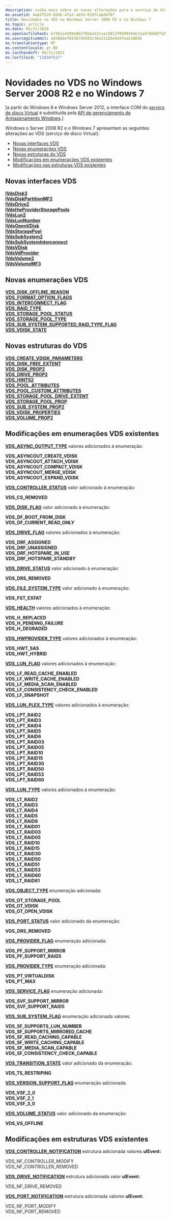 ```yaml
---
description: saiba mais sobre as novas alterações para o serviço de disco Virtual (VDS) no Windows Server 2008 R2 e Windows 7.
ms.assetid: 4ab37529-8d56-47a3-ad3d-0197cabd4f87
title: Novidades no VDS no Windows Server 2008 R2 e no Windows 7
ms.topic: article
ms.date: 05/31/2018
ms.openlocfilehash: b7461a4389a8b276bba33ceacb812f0990344e32a47d848f5d5bce461c3f89f8
ms.sourcegitcommit: e858bbe701567d4583c50a11326e42d7ea51804b
ms.translationtype: MT
ms.contentlocale: pt-BR
ms.lasthandoff: 08/11/2021
ms.locfileid: "118347517"
---
```

# <a name="whats-new-in-vds-in-windows-server-2008-r2-and-windows-7"></a>Novidades no VDS no Windows Server 2008 R2 e no Windows 7

\[a partir do Windows 8 e Windows Server 2012, a interface COM do [serviço de disco Virtual](virtual-disk-service-portal.md) é substituída pela [API de gerenciamento de Armazenamento Windows](/previous-versions/windows/desktop/stormgmt/windows-storage-management-api-portal).\]

Windows o Server 2008 R2 e o Windows 7 apresentam as seguintes alterações ao VDS (serviço de disco Virtual):

- [Novas interfaces VDS](#new-vds-interfaces)
- [Novas enumerações VDS](#new-vds-enumerations)
- [Novas estruturas do VDS](#new-vds-structures)
- [Modificações em enumerações VDS existentes](#modifications-to-existing-vds-enumerations)
- [Modificações nas estruturas VDS existentes](#modifications-to-existing-vds-structures)

## <a name="new-vds-interfaces"></a>Novas interfaces VDS

<dl>

[**IVdsDisk3**](/windows/desktop/api/Vds/nn-vds-ivdsdisk3)  
[**IVdsDiskPartitionMF2**](/windows/desktop/api/Vds/nn-vds-ivdsdiskpartitionmf2)  
[**IVdsDrive2**](/windows/desktop/api/Vds/nn-vds-ivdsdrive2)  
[**IVdsHwProviderStoragePools**](/windows/desktop/api/Vds/nn-vds-ivdshwproviderstoragepools)  
[**IVdsLun2**](/windows/desktop/api/Vds/nn-vds-ivdslun2)  
[**IVdsLunNumber**](/windows/desktop/api/Vds/nn-vds-ivdslunnumber)  
[**IVdsOpenVDisk**](/windows/desktop/api/Vds/nn-vds-ivdsopenvdisk)  
[**IVdsStoragePool**](/windows/desktop/api/Vds/nn-vds-ivdsstoragepool)  
[**IVdsSubSystem2**](/windows/desktop/api/Vds/nn-vds-ivdssubsystem2)  
[**IVdsSubSystemInterconnect**](/windows/desktop/api/Vds/nn-vds-ivdssubsysteminterconnect)  
[**IVdsVDisk**](/windows/desktop/api/Vds/nn-vds-ivdsvdisk)  
[**IVdsVdProvider**](/windows/desktop/api/Vds/nn-vds-ivdsvdprovider)  
[**IVdsVolume2**](/windows/desktop/api/Vds/nn-vds-ivdsvolume2)  
[**IVdsVolumeMF3**](/windows/desktop/api/Vds/nn-vds-ivdsvolumemf3)  


## <a name="new-vds-enumerations"></a>Novas enumerações VDS

<dl>

[**VDS_DISK_OFFLINE_REASON**](/windows/desktop/api/Vds/ne-vds-vds_disk_offline_reason)  
[**VDS_FORMAT_OPTION_FLAGS**](/windows/desktop/api/Vds/ne-vds-vds_format_option_flags)  
[**VDS_INTERCONNECT_FLAG**](/windows/desktop/api/Vds/ne-vds-vds_interconnect_flag)  
[**VDS_RAID_TYPE**](/windows/desktop/api/Vds/ne-vds-vds_raid_type)  
[**VDS_STORAGE_POOL_STATUS**](/windows/desktop/api/Vds/ne-vds-vds_storage_pool_status)  
[**VDS_STORAGE_POOL_TYPE**](/windows/desktop/api/Vds/ne-vds-vds_storage_pool_type)  
[**VDS_SUB_SYSTEM_SUPPORTED_RAID_TYPE_FLAG**](/windows/desktop/api/Vds/ne-vds-vds_sub_system_supported_raid_type_flag)  
[**VDS_VDISK_STATE**](/windows/desktop/api/Vds/ne-vds-vds_vdisk_state)  


## <a name="new-vds-structures"></a>Novas estruturas do VDS

<dl>

[**VDS_CREATE_VDISK_PARAMETERS**](/windows/desktop/api/Vds/ns-vds-vds_create_vdisk_parameters)  
[**VDS_DISK_FREE_EXTENT**](/windows/desktop/api/Vds/ns-vds-vds_disk_free_extent)  
[**VDS_DISK_PROP2**](/windows/desktop/api/Vds/ns-vds-vds_disk_prop2)  
[**VDS_DRIVE_PROP2**](/windows/desktop/api/Vds/ns-vds-vds_drive_prop2)  
[**VDS_HINTS2**](/windows/desktop/api/Vds/ns-vds-vds_hints2)  
[**VDS_POOL_ATTRIBUTES**](/windows/desktop/api/Vds/ns-vds-vds_pool_attributes)  
[**VDS_POOL_CUSTOM_ATTRIBUTES**](/windows/desktop/api/Vds/ns-vds-vds_pool_custom_attributes)  
[**VDS_STORAGE_POOL_DRIVE_EXTENT**](/windows/desktop/api/Vds/ns-vds-vds_storage_pool_drive_extent)  
[**VDS_STORAGE_POOL_PROP**](/windows/desktop/api/Vds/ns-vds-vds_storage_pool_prop)  
[**VDS_SUB_SYSTEM_PROP2**](/windows/desktop/api/Vds/ns-vds-vds_sub_system_prop2)  
[**VDS_VDISK_PROPERTIES**](/windows/desktop/api/Vds/ns-vds-vds_vdisk_properties)  
[**VDS_VOLUME_PROP2**](/windows/desktop/api/Vds/ns-vds-vds_volume_prop)  


## <a name="modifications-to-existing-vds-enumerations"></a>Modificações em enumerações VDS existentes

[**VDS_ASYNC_OUTPUT_TYPE**](/windows/desktop/api/Vds/ne-vds-vds_async_output_type) valores adicionados à enumeração:

 **VDS_ASYNCOUT_CREATE_VDISK**  
**VDS_ASYNCOUT_ATTACH_VDISK**  
**VDS_ASYNCOUT_COMPACT_VDISK**  
**VDS_ASYNCOUT_MERGE_VDISK**  
**VDS_ASYNCOUT_EXPAND_VDISK**  


[**VDS_CONTROLLER_STATUS**](/windows/desktop/api/Vds/ne-vds-vds_controller_status) valor adicionado à enumeração:

**VDS_CS_REMOVED**  


[**VDS_DISK_FLAG**](/windows/desktop/api/Vds/ne-vds-vds_disk_flag) valor adicionado à enumeração:

**VDS_DF_BOOT_FROM_DISK**  
**VDS_DF_CURRENT_READ_ONLY**  


[**VDS_DRIVE_FLAG**](/windows/desktop/api/Vds/ne-vds-vds_drive_flag) valores adicionados à enumeração:

**VDS_DRF_ASSIGNED**  
**VDS_DRF_UNASSIGNED**  
**VDS_DRF_HOTSPARE_IN_USE**  
**VDS_DRF_HOTSPARE_STANDBY**  


[**VDS_DRIVE_STATUS**](/windows/desktop/api/Vds/ne-vds-vds_drive_status) valor adicionado à enumeração:

**VDS_DRS_REMOVED**  


[**VDS_FILE_SYSTEM_TYPE**](/windows/desktop/api/Vds/ne-vds-vds_file_system_type) valor adicionado à enumeração:

**VDS_FST_EXFAT**  


[**VDS_HEALTH**](/windows/desktop/api/Vds/ne-vds-vds_health) valores adicionados à enumeração:

**VDS_H_REPLACED**  
**VDS_H_PENDING_FAILURE**  
**VDS_H_DEGRADED**  


[**VDS_HWPROVIDER_TYPE**](/windows/desktop/api/Vds/ne-vds-vds_hwprovider_type) valores adicionados à enumeração:

**VDS_HWT_SAS**  
**VDS_HWT_HYBRID**  


[**VDS_LUN_FLAG**](/windows/desktop/api/Vds/ne-vds-vds_lun_flag) valores adicionados à enumeração:

**VDS_LF_READ_CACHE_ENABLED**  
**VDS_LF_WRITE_CACHE_ENABLED**  
**VDS_LF_MEDIA_SCAN_ENABLED**  
**VDS_LF_CONSISTENCY_CHECK_ENABLED**  
**VDS_LF_SNAPSHOT**  


[**VDS_LUN_PLEX_TYPE**](/windows/desktop/api/Vds/ne-vds-vds_lun_plex_type) valores adicionados à enumeração:

**VDS_LPT_RAID2**  
**VDS_LPT_RAID3**  
**VDS_LPT_RAID4**  
**VDS_LPT_RAID5**  
**VDS_LPT_RAID6**  
**VDS_LPT_RAID03**  
**VDS_LPT_RAID05**  
**VDS_LPT_RAID10**  
**VDS_LPT_RAID15**  
**VDS_LPT_RAID30**  
**VDS_LPT_RAID50**  
**VDS_LPT_RAID53**  
**VDS_LPT_RAID60**  


[**VDS_LUN_TYPE**](/windows/desktop/api/Vds/ne-vds-vds_lun_type) valores adicionados à enumeração:

**VDS_LT_RAID2**  
**VDS_LT_RAID3**  
**VDS_LT_RAID4**  
**VDS_LT_RAID5**  
**VDS_LT_RAID6**  
**VDS_LT_RAID01**  
**VDS_LT_RAID03**  
**VDS_LT_RAID05**  
**VDS_LT_RAID10**  
**VDS_LT_RAID15**  
**VDS_LT_RAID30**  
**VDS_LT_RAID50**  
**VDS_LT_RAID51**  
**VDS_LT_RAID53**  
**VDS_LT_RAID60**  
**VDS_LT_RAID61**  


[**VDS_OBJECT_TYPE**](/windows/desktop/api/Vds/ne-vds-vds_object_type) enumeração adicionada:

**VDS_OT_STORAGE_POOL**  
**VDS_OT_VDISK**  
**VDS_OT_OPEN_VDISK**  


[**VDS_PORT_STATUS**](/windows/desktop/api/Vds/ne-vds-vds_port_status) valor adicionado da enumeração:

**VDS_DRS_REMOVED**  


[**VDS_PROVIDER_FLAG**](/windows/desktop/api/Vds/ne-vds-vds_provider_flag) enumeração adicionada:

**VDS_PF_SUPPORT_MIRROR**  
**VDS_PF_SUPPORT_RAID5**  


[**VDS_PROVIDER_TYPE**](/windows/desktop/api/Vds/ne-vds-vds_provider_type) enumeração adicionada:

**VDS_PT_VIRTUALDISK**  
**VDS_PT_MAX**  


[**VDS_SERVICE_FLAG**](/windows/desktop/api/Vds/ne-vds-vds_service_flag) enumeração adicionada:

**VDS_SVF_SUPPORT_MIRROR**  
**VDS_SVF_SUPPORT_RAID5**  


[**VDS_SUB_SYSTEM_FLAG**](/windows/desktop/api/Vds/ne-vds-vds_sub_system_flag) enumeração adicionada valores:

**VDS_SF_SUPPORTS_LUN_NUMBER**  
**VDS_SF_SUPPORTS_MIRRORED_CACHE**  
**VDS_SF_READ_CACHING_CAPABLE**  
**VDS_SF_WRITE_CACHING_CAPABLE**  
**VDS_SF_MEDIA_SCAN_CAPABLE**  
**VDS_SF_CONSISTENCY_CHECK_CAPABLE**  


[**VDS_TRANSITION_STATE**](/windows/desktop/api/Vds/ne-vds-vds_transition_state) valor adicionado da enumeração:

**VDS_TS_RESTRIPING**  


[**VDS_VERSION_SUPPORT_FLAG**](/windows/desktop/api/Vds/ne-vds-vds_version_support_flag) enumeração adicionada:

**VDS_VSF_2_0**  
**VDS_VSF_2_1**  
**VDS_VSF_3_0**  


[**VDS_VOLUME_STATUS**](/windows/desktop/api/Vds/ne-vds-vds_volume_status) valor adicionado da enumeração:

**VDS_VS_OFFLINE**  


## <a name="modifications-to-existing-vds-structures"></a>Modificações em estruturas VDS existentes

[**VDS_CONTROLLER_NOTIFICATION**](/windows/desktop/api/Vds/ns-vds-vds_controller_notification) estrutura adicionada valores **ulEvent:**

VDS_NF_CONTROLLER_MODIFY  
VDS_NF_CONTROLLER_REMOVED  


[**VDS_DRIVE_NOTIFICATION**](/windows/desktop/api/Vds/ns-vds-vds_drive_notification) estrutura adicionada valor **ulEvent:**

VDS_NF_DRIVE_REMOVED  


[**VDS_PORT_NOTIFICATION**](/windows/desktop/api/Vds/ns-vds-vds_port_notification) estrutura adicionada valores **ulEvent:**

VDS_NF_PORT_MODIFY  
VDS_NF_PORT_REMOVED  


 

 
